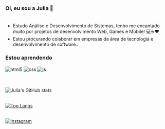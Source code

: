 ### Oi, eu sou a Julia 👋 </br></br>

- Estudo Análise e Desenvolvimento de Sistemas, tenho me encantado muito por projetos de desenvolvimento Web, Games e Mobile! 💻☕❤️
- Estou procurando colaborar em empresas da área de tecnologia e desenvolvimento de software..
  
### Estou aprendendo
<div style="display: inline_block">
  <img align="center" alt="html5" src="https://img.shields.io/badge/HTML5-E34F26?style=for-the-badge&logo=html5&logoColor=white" />
  <img align="center" alt="css" src="https://img.shields.io/badge/CSS3-1572B6?style=for-the-badge&logo=css3&logoColor=white" />
  <img align="center" alt="js" src="https://img.shields.io/badge/JavaScript-F7DF1E?style=for-the-badge&logo=javascript&logoColor=black" />
</div><br/><br/>

![Julia's GitHub stats](https://github-readme-stats.vercel.app/api?username=juliajunogueiira&show_icons=true&theme=dracula&count_private=true)</br><br> 

[![Top Langs](https://github-readme-stats.vercel.app/api/top-langs/?username=juliajunogueiira&layout=compact)](https://github.com/anuraghazra/github-readme-stats)</br></br>

[![Instagram](https://img.shields.io/badge/Instagram-E4405F?style=for-the-badge&logo=instagram&logoColor=white)](https://instagram.com/julia_junogueiira)

